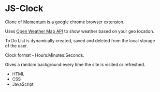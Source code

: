 # JS-Clock

Clone of [Momentum](https://chrome.google.com/webstore/detail/momentum/laookkfknpbbblfpciffpaejjkokdgca?hl=en) is a google chrome browser extension.

Uses [Open Weather Map API](openweathermap.org/api) to show weather based on your geo location.

To Do List is dynamically created, saved and deleted from the local storage of the user.

Clock format - Hours:Minutes:Seconds.

Gives a random background every time the site is visited or refreshed.

- HTML
- CSS
- JavaScript
